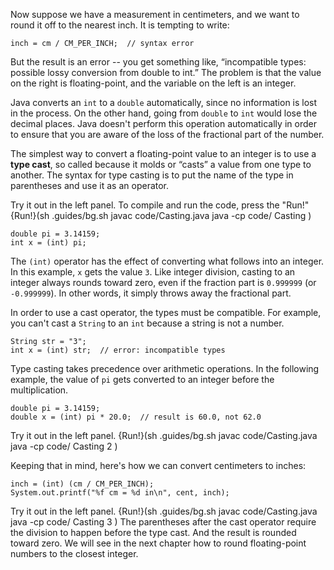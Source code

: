 Now suppose we have a measurement in centimeters, and we want to round it off to the nearest inch. It is tempting to write:

```code
inch = cm / CM_PER_INCH;  // syntax error
```

But the result is an error -- you get something like, “incompatible types: possible lossy conversion from double to int.” The problem is that the value on the right is floating-point, and the variable on the left is an integer.

Java converts an `int` to a `double` automatically, since no information is lost in the process. On the other hand, going from `double` to `int` would lose the decimal places. Java doesn't perform this operation automatically in order to ensure that you are aware of the loss of the fractional part of the number.


The simplest way to convert a floating-point value to an integer is to use a **type cast**, so called because it molds or “casts” a value from one type to another. The syntax for type casting is to put the name of the type in parentheses and use it as an operator.


Try it out in the left panel.
To compile and run the code, press the "Run!"
{Run!}(sh .guides/bg.sh javac code/Casting.java java -cp code/ Casting )

```code
double pi = 3.14159;
int x = (int) pi;
```

The `(int)` operator has the effect of converting what follows into an integer. In this example, `x` gets the value `3`. Like integer division, casting to an integer always rounds toward zero, even if the fraction part is `0.999999` (or `-0.999999`). In other words, it simply throws away the fractional part.

In order to use a cast operator, the types must be compatible. For example, you can't cast a `String` to an `int` because a string is not a number.

```code
String str = "3";
int x = (int) str;  // error: incompatible types
```

Type casting takes precedence over arithmetic operations. In the following example, the value of `pi` gets converted to an integer before the multiplication.

```code
double pi = 3.14159;
double x = (int) pi * 20.0;  // result is 60.0, not 62.0
```


Try it out in the left panel.
{Run!}(sh .guides/bg.sh javac code/Casting.java java -cp code/ Casting 2 )


Keeping that in mind, here's how we can convert centimeters to inches:

```code
inch = (int) (cm / CM_PER_INCH);
System.out.printf("%f cm = %d in\n", cent, inch);
```


Try it out in the left panel.
{Run!}(sh .guides/bg.sh javac code/Casting.java java -cp code/ Casting 3 )
 The parentheses after the cast operator require the division to happen before the type cast. And the result is rounded toward zero. We will see in the next chapter how to round floating-point numbers to the closest integer.